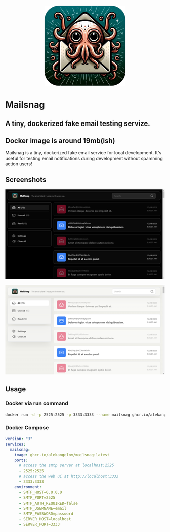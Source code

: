 <p align="center">
<img src="https://raw.githubusercontent.com/alekangelov/mailsnag/main/apps/clientx/public/icon.png" style="max-width:256px;">
</p>

# Mailsnag

## A tiny, dockerized fake email testing servize.

## Docker image is around 19mb(ish)

Mailsnag is a tiny, dockerized fake email service for local development. It's
useful for testing email notifications during development without spamming
action users!

## Screenshots

![Screenshot of MailSnag in Dark Mode](https://raw.githubusercontent.com/alekangelov/mailsnag/main/screenshot_dark.png)

![Screenshot of Mailsnag in Light Mode](https://raw.githubusercontent.com/alekangelov/mailsnag/main/screenshot_light.png)

## Usage

### Docker via run command

```bash
docker run -d -p 2525:2525 -p 3333:3333 --name mailsnag ghcr.io/alekangelov/mailsnag
```

### Docker Compose

```yaml
version: "3"
services:
  mailsnag:
    image: ghcr.io/alekangelov/mailsnag:latest
    ports:
      # access the smtp server at localhost:2525
      - 2525:2525
      # access the web ui at http://localhost:3333
      - 3333:3333
    environment:
      - SMTP_HOST=0.0.0.0
      - SMTP_PORT=2525
      - SMTP_AUTH_REQUIRED=false
      - SMTP_USERNAME=email
      - SMTP_PASSWORD=password
      - SERVER_HOST=localhost
      - SERVER_PORT=3333
```
